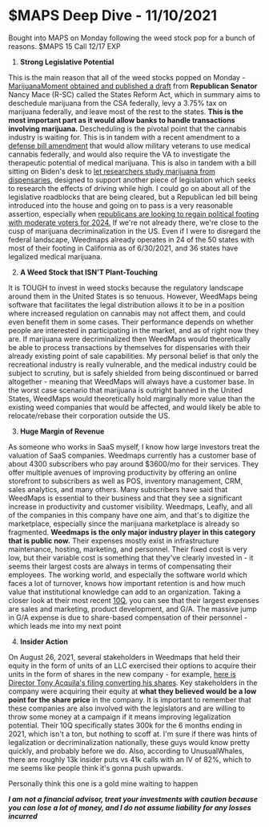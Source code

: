 # $MAPS Deep Dive - 11/10/2021

Bought into MAPS on Monday following the weed stock pop for a bunch of reasons.
$MAPS 15 Call 12/17 EXP


1. **Strong Legislative Potential**

This is the main reason that all of the weed stocks popped on Monday - [MarijuanaMoment obtained and published a draft](https://www.marijuanamoment.net/republican-led-bill-to-legalize-and-tax-marijuana-emerges-as-alternative-to-democratic-measures/) from **Republican Senator** Nancy Mace (R-SC) called the States Reform Act, which in summary aims to deschedule marijuana from the CSA federally, levy a 3.75% tax on marijuana federally, and leave most of the rest to the states. **This is the most important part as it would allow banks to handle transactions involving marijuana.** Descheduling is the pivotal point that the cannabis industry is waiting for. This is in tandem with a recent amendment to a [defense bill amendment](https://www.marijuanamoment.net/senators-defense-bill-amendment-would-legalize-medical-cannabis-for-military-veterans/) that would allow military veterans to use medical cannabis federally, and would also require the VA to investigate the therapeutic potential of medical marijuana. This is also in tandem with a bill sitting on Biden's desk to [let researchers study marijuana from dispensaries](https://www.marijuanamoment.net/senate-votes-to-let-researchers-study-marijuana-from-dispensaries/), designed to support another piece of legislation which seeks to research the effects of driving while high. I could go on about all of the legislative roadblocks that are being cleared, but a Republican led bill being introduced into the house and going on to pass is a very reasonable assertion, especially when [republicans are looking to regain political footing with moderate voters for 2024.](https://www.marijuanamoment.net/strong-majority-of-americans-continues-to-support-marijuana-legalization-at-record-high-level-new-gallup-poll-finds/) If we're not already there, we're close to the cusp of marijuana decriminalization in the US. Even if I were to disregard the federal landscape, Weedmaps already operates in 24 of the 50 states with most of their footing in California as of 6/30/2021, and 36 states have legalized medical marijuana.


2. **A Weed Stock that ISN'T Plant-Touching**

It is TOUGH to invest in weed stocks because the regulatory landscape around them in the United States is so tenuous. However, WeedMaps being software that facilitates the legal distribution allows it to be in a position where increased regulation on cannabis may not affect them, and could even benefit them in some cases. Their performance depends on whether people are interested in participating in the market, and as of right now they are. If marijuana were decriminalized then WeedMaps would theoretically be able to process transactions by themselves for dispensaries with their already existing point of sale capabilities. My personal belief is that only the recreational industry is really vulnerable, and the medical industry could be subject to scrutiny, but is safely shielded from being discontinued or barred altogether - meaning that WeedMaps will always have a customer base. In the worst case scenario that marijuana is outright banned in the United States, WeedMaps would theoretically hold marginally more value than the existing weed companies that would be affected, and would likely be able to relocate/rebase their corporation outside the US.


3. **Huge Margin of Revenue**

As someone who works in SaaS myself, I know how large investors treat the valuation of SaaS companies. Weedmaps currently has a customer base of about 4300 subscribers who pay around $3600/mo for their services. They offer multiple avenues of improving productivity by offering an online storefront to subscribers as well as POS, inventory management, CRM, sales analytics, and many others. Many subscribers have said that WeedMaps is essential to their business and that they see a significant increase in productivity and customer visibility. Weedmaps, Leafly, and all of the companies in this company have one aim, and that's to digitize the marketplace, especially since the marijuana marketplace is already so fragmented. **Weedmaps is the only major industry player in this category that is public now.** Their expenses mostly exist in infrastructure maintenance, hosting, marketing, and personnel. Their fixed cost is very low, but their variable cost is something that they've clearly invested in - it seems their largest costs are always in terms of compensating their employees. The working world, and especially the software world which faces a lot of turnover, knows how important retention is and how much value that institutional knowledge can add to an organization. Taking a closer look at their most recent [10Q](https://ir.weedmaps.com/static-files/1a380b07-10c9-45a5-be81-0f1c74826a1d), you can see that their largest expenses are sales and marketing, product development, and G/A. The massive jump in G/A expense is due to share-based compensation of their personnel - which leads me into my next point


4. **Insider Action**

On August 26, 2021, several stakeholders in Weedmaps that held their equity in the form of units of an LLC exercised their options to acquire their units in the form of shares in the new company - for example, [here is Director Tony Acquila's filing converting his shares](https://ir.weedmaps.com/static-files/4c776919-1390-4c18-a76a-bc751f590067). Key stakeholders in the company were acquiring their equity at **what they believed would be a low point for the share price** in the company. It is important to remember that these companies are also involved with the legislators and are willing to throw some money at a campaign if it means improving legalization potential. Their 10Q specifically states 300k for the 6 months ending in 2021, which isn't a ton, but nothing to scoff at. I'm sure if there was hints of legalization or decriminalization nationally, these guys would know pretty quickly, and probably before we do. Also, according to UnusualWhales, there are roughly 13k insider puts vs 41k calls with an IV of 82%, which to me seems like people think it's gonna push upwards.


Personally think this one is a gold mine waiting to happen

***I am not a financial advisor, treat your investments with caution because you can lose a lot of money, and I do not assume liability for any losses incurred***